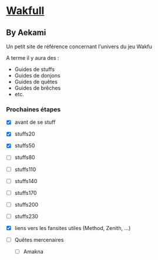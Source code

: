 # [Wakfull](https://wakfull.github.io/)
## By Aekami

Un petit site de référence concernant l'univers du jeu Wakfu

A terme il y aura des :
- Guides de stuffs
- Guides de donjons
- Guides de quêtes
- Guides de brêches
- etc.


### Prochaines étapes
- [x] avant de se stuff
- [x] stuffs20
- [x] stuffs50
- [ ] stuffs80
- [ ] stuffs110
- [ ] stuffs140
- [ ] stuffs170
- [ ] stuffs200
- [ ] stuffs230

- [x] liens vers les fansites utiles (Method, Zenith, ...)

- [ ] Quêtes mercenaires
    - [ ] Amakna
